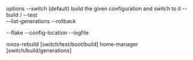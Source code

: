options
--switch 			(default) build the given configuration and switch to it
--build / --test	
--list-generations
--rollback 

--flake
--config-location
--logfile


nixos-rebuild [switch/test/boot/build]
home-manager [switch/build/generations]